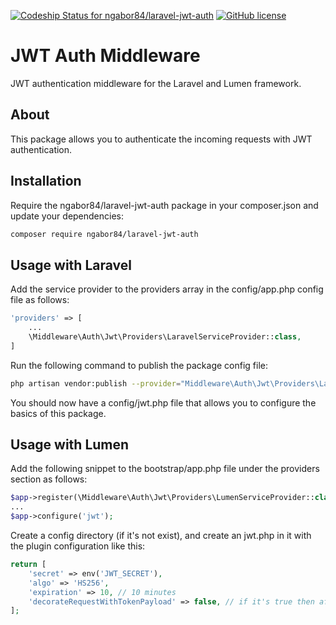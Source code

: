 [ ![Codeship Status for ngabor84/laravel-jwt-auth](https://app.codeship.com/projects/4acd9840-d44b-0136-bbd3-12df9672426a/status?branch=master)](https://app.codeship.com/projects/316531)
[![GitHub license](https://img.shields.io/github/license/ngabor84/laravel-jwt-auth.svg)](https://github.com/ngabor84/laravel-jwt-auth/blob/master/LICENSE)

# JWT Auth Middleware
JWT authentication middleware for the Laravel and Lumen framework.

## About
This package allows you to authenticate the incoming requests with JWT authentication.

## Installation
Require the ngabor84/laravel-jwt-auth package in your composer.json and update your dependencies:
```bash
composer require ngabor84/laravel-jwt-auth
```

## Usage with Laravel
Add the service provider to the providers array in the config/app.php config file as follows:
```php
'providers' => [
    ...
    \Middleware\Auth\Jwt\Providers\LaravelServiceProvider::class,
]
```
Run the following command to publish the package config file:
```bash
php artisan vendor:publish --provider="Middleware\Auth\Jwt\Providers\LaravelServiceProvider"
```
You should now have a config/jwt.php file that allows you to configure the basics of this package.

## Usage with Lumen
Add the following snippet to the bootstrap/app.php file under the providers section as follows:
```php
$app->register(\Middleware\Auth\Jwt\Providers\LumenServiceProvider::class);
...
$app->configure('jwt');
```

Create a config directory (if it's not exist), and create an jwt.php in it with the plugin configuration like this:
```php
return [
    'secret' => env('JWT_SECRET'),
    'algo' => 'HS256',
    'expiration' => 10, // 10 minutes
    'decorateRequestWithTokenPayload' => false, // if it's true then after authentication the request will contain a tokenPayload attribute with the payload of the JWT token
];
```
